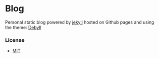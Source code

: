 Blog
=====

Personal static blog powered by [jekyll](https://github.com/jekyll/jekyll) hosted on Github pages and using the theme: [Debyll](http://dbtek.github.io/dbyll/)

### License
- [MIT](http://opensource.org/licenses/MIT)

